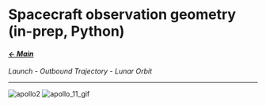# Spacecraft observation geometry (in-prep, Python)

#### _[&larr; Main](index.md)_

_Launch - Outbound Trajectory - Lunar Orbit_

---

![apollo2](https://github.com/user-attachments/assets/1208ac55-4caa-4661-97c0-d3815ee26b21) ![apollo_11_gif](https://github.com/user-attachments/assets/96d4ae1f-4a64-45f8-956a-58c730b1526b)
